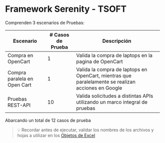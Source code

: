 Framework Serenity - TSOFT
=========================

Comprenden 3 escenarios de Pruebas:

 Escenario | # Casos de Prueba | Descripción |
 --- | --- | --- |
 Compra en OpenCart | 1 | Valida la compra de laptops en la pagina de OpenCart |
 Compra paralela en Open Cart | 1 | Valida la compra de laptops en OpenCart, mientras que paralelamente se realizan acciones en Google |
 Pruebas REST-API | 10 | Valida solicitudes a distintas APIs utilizando un marco integral de pruebas |

Abarcando un total de 12 casos de prueba


>💡 Recordar antes de ejecutar, validar los nombres de los archivos y hojas a utilizar en los
[Objetos de Excel](frontend/objects/imports/ExcelDataObjects.java)

